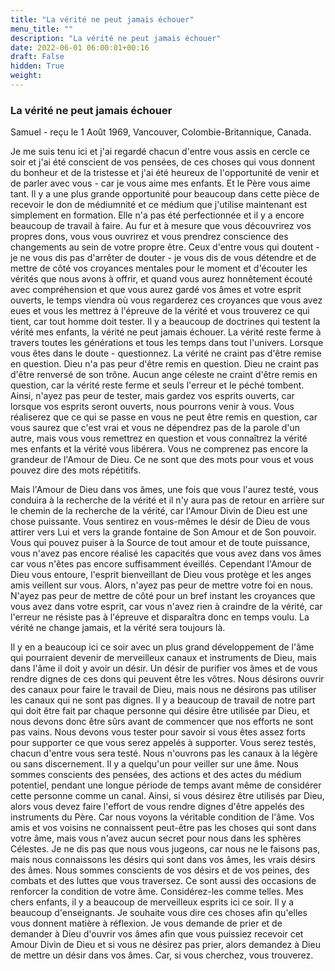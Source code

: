 ```yaml
---
title: "La vérité ne peut jamais échouer"
menu_title: ""
description: "La vérité ne peut jamais échouer"
date: 2022-06-01 06:00:01+00:16
draft: False
hidden: True
weight:
---
```

### La vérité ne peut jamais échouer

Samuel - reçu le 1 Août 1969, Vancouver, Colombie-Britannique, Canada.

Je me suis tenu ici et j'ai regardé chacun d'entre vous assis en cercle ce soir et j'ai été conscient de vos pensées, de ces choses qui vous donnent du bonheur et de la tristesse et j'ai été heureux de l'opportunité de venir et de parler avec vous - car je vous aime mes enfants. Et le Père vous aime tant. Il y a une plus grande opportunité pour beaucoup dans cette pièce de recevoir le don de médiumnité et ce médium que j'utilise maintenant est simplement en formation. Elle n'a pas été perfectionnée et il y a encore beaucoup de travail à faire. Au fur et à mesure que vous découvrirez vos propres dons, vous vous ouvrirez et vous prendrez conscience des changements au sein de votre propre être. Ceux d'entre vous qui doutent - je ne vous dis pas d'arrêter de douter - je vous dis de vous détendre et de mettre de côté vos croyances mentales pour le moment et d'écouter les vérités que nous avons à offrir, et quand vous aurez honnêtement écouté avec compréhension et que vous aurez gardé vos âmes et votre esprit ouverts, le temps viendra où vous regarderez ces croyances que vous avez eues et vous les mettrez à l'épreuve de la vérité et vous trouverez ce qui tient, car tout homme doit tester. Il y a beaucoup de doctrines qui testent la vérité mes enfants, la vérité ne peut jamais échouer. La vérité reste ferme à travers toutes les générations et tous les temps dans tout l'univers. Lorsque vous êtes dans le doute - questionnez. La vérité ne craint pas d'être remise en question. Dieu n'a pas peur d'être remis en question. Dieu ne craint pas d'être renversé de son trône. Aucun ange céleste ne craint d'être remis en question, car la vérité reste ferme et seuls l'erreur et le péché tombent. Ainsi, n'ayez pas peur de tester, mais gardez vos esprits ouverts, car lorsque vos esprits seront ouverts, nous pourrons venir à vous. Vous réaliserez que ce qui se passe en vous ne peut être remis en question, car vous saurez que c'est vrai et vous ne dépendrez pas de la parole d'un autre, mais vous vous remettrez en question et vous connaîtrez la vérité mes enfants et la vérité vous libérera. Vous ne comprenez pas encore la grandeur de l'Amour de Dieu. Ce ne sont que des mots pour vous et vous pouvez dire des mots répétitifs.

Mais l'Amour de Dieu dans vos âmes, une fois que vous l'aurez testé, vous conduira à la recherche de la vérité et il n'y aura pas de retour en arrière sur le chemin de la recherche de la vérité, car l'Amour Divin de Dieu est une chose puissante. Vous sentirez en vous-mêmes le désir de Dieu de vous attirer vers Lui et vers la grande fontaine de Son Amour et de Son pouvoir. Vous qui pouvez puiser à la Source de tout amour et de toute puissance, vous n'avez pas encore réalisé les capacités que vous avez dans vos âmes car vous n'êtes pas encore suffisamment éveillés. Cependant l'Amour de Dieu vous entoure, l'esprit bienveillant de Dieu vous protège et les anges amis veillent sur vous. Alors, n'ayez pas peur de mettre votre foi en nous. N'ayez pas peur de mettre de côté pour un bref instant les croyances que vous avez dans votre esprit, car vous n'avez rien à craindre de la vérité, car l'erreur ne résiste pas à l'épreuve et disparaîtra donc en temps voulu. La vérité ne change jamais, et la vérité sera toujours là.

Il y en a beaucoup ici ce soir avec un plus grand développement de l'âme qui pourraient devenir de merveilleux canaux et instruments de Dieu, mais dans l'âme il doit y avoir un désir. Un désir de purifier vos âmes et de vous rendre dignes de ces dons qui peuvent être les vôtres. Nous désirons ouvrir des canaux pour faire le travail de Dieu, mais nous ne désirons pas utiliser les canaux qui ne sont pas dignes. Il y a beaucoup de travail de notre part qui doit être fait par chaque personne qui désire être utilisée par Dieu, et nous devons donc être sûrs avant de commencer que nos efforts ne sont pas vains. Nous devons vous tester pour savoir si vous êtes assez forts pour supporter ce que vous serez appelés à supporter. Vous serez testés, chacun d'entre vous sera testé. Nous n'ouvrons pas les canaux à la légère ou sans discernement. Il y a quelqu'un pour veiller sur une âme. Nous sommes conscients des pensées, des actions et des actes du médium potentiel, pendant une longue période de temps avant même de considérer cette personne comme un canal. Ainsi, si vous désirez être utilisés par Dieu, alors vous devez faire l'effort de vous rendre dignes d'être appelés des instruments du Père. Car nous voyons la véritable condition de l'âme. Vos amis et vos voisins ne connaissent peut-être pas les choses qui sont dans votre âme, mais vous n'avez aucun secret pour nous dans les sphères Célestes. Je ne dis pas que nous vous jugeons, car nous ne le faisons pas, mais nous connaissons les désirs qui sont dans vos âmes, les vrais désirs des âmes. Nous sommes conscients de vos désirs et de vos peines, des combats et des luttes que vous traversez. Ce sont aussi des occasions de renforcer la condition de votre âme. Considérez-les comme telles. Mes chers enfants, il y a beaucoup de merveilleux esprits ici ce soir. Il y a beaucoup d'enseignants. Je souhaite vous dire ces choses afin qu'elles vous donnent matière à réflexion. Je vous demande de prier et de demander à Dieu d'ouvrir vos âmes afin que vous puissiez recevoir cet Amour Divin de Dieu et si vous ne désirez pas prier, alors demandez à Dieu de mettre un désir dans vos âmes. Car, si vous cherchez, vous trouverez.
